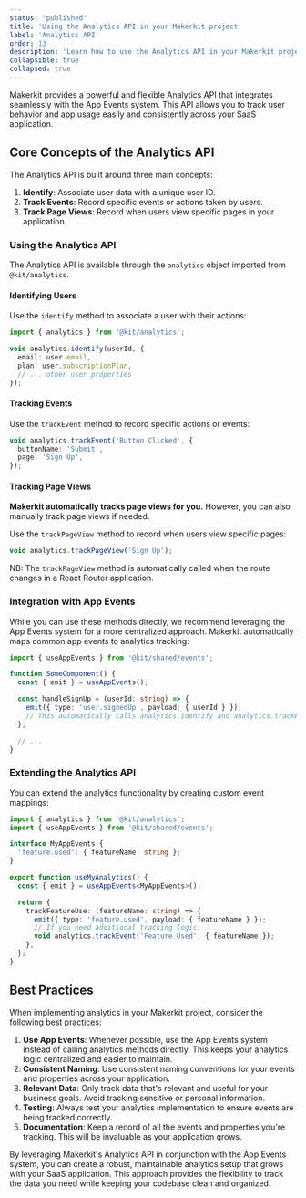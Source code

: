 ```yaml
---
status: "published"
title: 'Using the Analytics API in your Makerkit project'
label: 'Analytics API'
order: 13
description: 'Learn how to use the Analytics API in your Makerkit project to track user behavior and app usage.'
collapsible: true
collapsed: true
---
```


Makerkit provides a powerful and flexible Analytics API that integrates seamlessly with the App Events system. This API allows you to track user behavior and app usage easily and consistently across your SaaS application.

## Core Concepts of the Analytics API

The Analytics API is built around three main concepts:

1. **Identify**: Associate user data with a unique user ID.
2. **Track Events**: Record specific events or actions taken by users.
3. **Track Page Views**: Record when users view specific pages in your application.

### Using the Analytics API

The Analytics API is available through the `analytics` object imported from `@kit/analytics`.

#### Identifying Users

Use the `identify` method to associate a user with their actions:

```typescript
import { analytics } from '@kit/analytics';

void analytics.identify(userId, {
  email: user.email,
  plan: user.subscriptionPlan,
  // ... other user properties
});
```

#### Tracking Events

Use the `trackEvent` method to record specific actions or events:

```typescript
void analytics.trackEvent('Button Clicked', {
  buttonName: 'Submit',
  page: 'Sign Up',
});
```

#### Tracking Page Views

**Makerkit automatically tracks page views for you.** However, you can also manually track page views if needed.

Use the `trackPageView` method to record when users view specific pages:

```typescript
void analytics.trackPageView('Sign Up');
```

NB: The `trackPageView` method is automatically called when the route changes in a React Router application.

### Integration with App Events

While you can use these methods directly, we recommend leveraging the App Events system for a more centralized approach. Makerkit automatically maps common app events to analytics tracking:

```typescript
import { useAppEvents } from '@kit/shared/events';

function SomeComponent() {
  const { emit } = useAppEvents();

  const handleSignUp = (userId: string) => {
    emit({ type: 'user.signedUp', payload: { userId } });
    // This automatically calls analytics.identify and analytics.trackEvent
  };

  // ...
}
```

### Extending the Analytics API

You can extend the analytics functionality by creating custom event mappings:

```typescript
import { analytics } from '@kit/analytics';
import { useAppEvents } from '@kit/shared/events';

interface MyAppEvents {
  'feature.used': { featureName: string };
}

export function useMyAnalytics() {
  const { emit } = useAppEvents<MyAppEvents>();

  return {
    trackFeatureUse: (featureName: string) => {
      emit({ type: 'feature.used', payload: { featureName } });
      // If you need additional tracking logic:
      void analytics.trackEvent('Feature Used', { featureName });
    },
  };
}
```

## Best Practices

When implementing analytics in your Makerkit project, consider the following best practices:

1. **Use App Events**: Whenever possible, use the App Events system instead of calling analytics methods directly. This keeps your analytics logic centralized and easier to maintain.
2. **Consistent Naming**: Use consistent naming conventions for your events and properties across your application.
3. **Relevant Data**: Only track data that's relevant and useful for your business goals. Avoid tracking sensitive or personal information.
4. **Testing**: Always test your analytics implementation to ensure events are being tracked correctly.
5. **Documentation**: Keep a record of all the events and properties you're tracking. This will be invaluable as your application grows.

By leveraging Makerkit's Analytics API in conjunction with the App Events system, you can create a robust, maintainable analytics setup that grows with your SaaS application. This approach provides the flexibility to track the data you need while keeping your codebase clean and organized.
